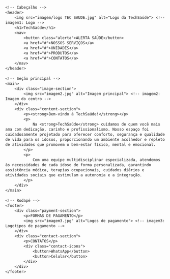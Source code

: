 <!DOCTYPE html>
<html lang="pt-BR">
<head>
    <meta charset="UTF-8">
    <meta name="viewport" content="width=device-width, initial-scale=1.0">
    <title>TechSaúde</title>
    <link rel="stylesheet" href="style.css">
</head>
<body>

    <!-- Cabeçalho -->
    <header>
        <img src="imagem/logo TEC SAUDE.jpg" alt="Logo da TechSaúde"> <!-- imagem1: Logo -->
        <h1>TechSaúde</h1>
        <nav>
            <button class="alerta">ALERTA SAÚDE</button>
            <a href="#">NOSSOS SERVIÇOS</a>
            <a href="#">UNIDADES</a>
            <a href="#">PRODUTOS</a>
            <a href="#">CONTATOS</a>
        </nav>
    </header>

    <!-- Seção principal -->
    <main>
        <div class="image-section">
            <img src="imagem2.jpg" alt="Imagem principal"> <!-- imagem2: Imagem do centro -->
        </div>
        <div class="content-section">
            <p><strong>Bem-vindo à TechSaúde!</strong></p>
            <p>
                Na <strong>TechSaúde</strong> cuidamos de quem você mais ama com dedicação, carinho e profissionalismo. Nosso espaço foi cuidadosamente projetado para oferecer conforto, segurança e qualidade de vida para os idosos, proporcionando um ambiente acolhedor e repleto de atividades que promovem o bem-estar físico, mental e emocional.
            </p>
            <p>
                Com uma equipe multidisciplinar especializada, atendemos às necessidades de cada idoso de forma personalizada, garantindo assistência médica, terapias ocupacionais, cuidados diários e atividades sociais que estimulam a autonomia e a integração.
            </p>
        </div>
    </main>

    <!-- Rodapé -->
    <footer>
        <div class="payment-section">
            <p>FORMAS DE PAGAMENTO</p>
            <img src="imagem3.jpg" alt="Logos de pagamento"> <!-- imagem3: Logotipos de pagamento -->
        </div>
        <div class="contact-section">
            <p>CONTATOS</p>
            <div class="contact-icons">
                <button>WhatsApp</button>
                <button>Celular</button>
            </div>
        </div>
    </footer>

</body>
</html>

